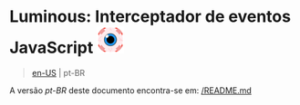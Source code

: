 # Luminous: Interceptador de eventos JavaScript ![Icon](../../images/icons/48.png)

> [en-US](../en-US) | pt-BR

A versão *pt-BR* deste documento encontra-se em: [/README.md](https://gbaptista.github.io/luminous)
